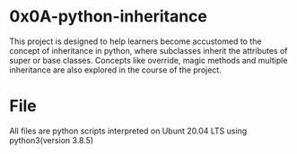 # 0x0A-python-inheritance

This project is designed to help learners become accustomed to the concept of inheritance in python, where subclasses inherit the attributes of super or base classes. Concepts like override, magic methods and multiple inheritance are also explored in the course of the project.

# File

All files are python scripts interpreted on Ubunt 20.04 LTS using python3(version 3.8.5)
